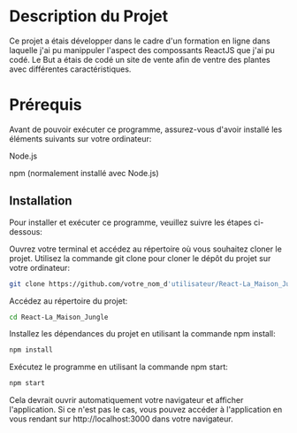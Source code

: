 # Description du Projet

Ce projet a étais développer dans le cadre d'un formation en ligne dans laquelle j'ai pu manippuler l'aspect des compossants ReactJS que j'ai pu codé.
Le But a étais de codé un site de vente afin de ventre des plantes avec différentes caractéristiques.


# Prérequis
Avant de pouvoir exécuter ce programme, assurez-vous d'avoir installé les éléments suivants sur votre ordinateur:

Node.js

npm (normalement installé avec Node.js)


## Installation

Pour installer et exécuter ce programme, veuillez suivre les étapes ci-dessous:

Ouvrez votre terminal et accédez au répertoire où vous souhaitez cloner le projet.
Utilisez la commande git clone pour cloner le dépôt du projet sur votre ordinateur:

```bash
git clone https://github.com/votre_nom_d'utilisateur/React-La_Maison_Jungle.git

```
Accédez au répertoire du projet:

```bash
cd React-La_Maison_Jungle

```

Installez les dépendances du projet en utilisant la commande npm install:

```bash
npm install
```

Exécutez le programme en utilisant la commande npm start:

```bash
npm start
```

Cela devrait ouvrir automatiquement votre navigateur et afficher l'application. Si ce n'est pas le cas, vous pouvez accéder à l'application en vous rendant sur http://localhost:3000 dans votre navigateur.





    
